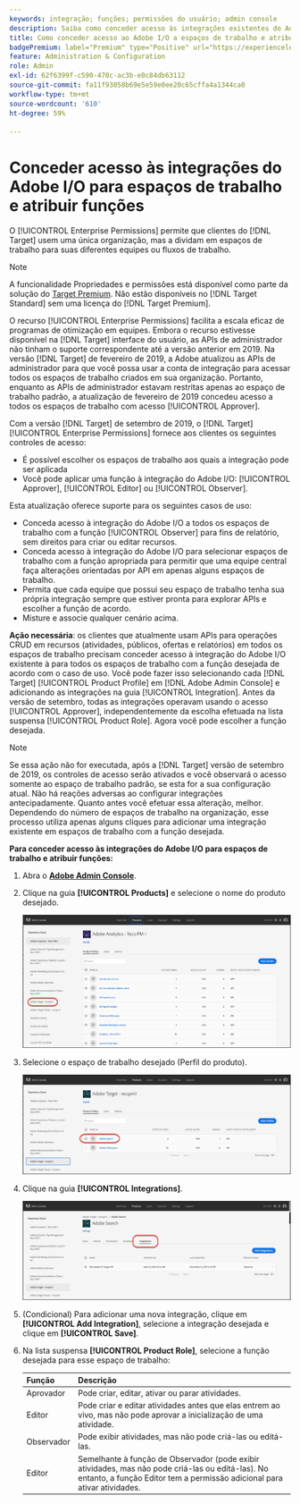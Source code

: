 ```yaml
---
keywords: integração; funções; permissões do usuário; admin console
description: Saiba como conceder acesso às integrações existentes do Adobe I/O para todos os espaços de trabalho com a função desejada no Adobe Target.
title: Como conceder acesso ao Adobe I/O a espaços de trabalho e atribuir funções?
badgePremium: label="Premium" type="Positive" url="https://experienceleague.adobe.com/docs/target/using/introduction/intro.html?lang=pt-BR#premium newtab=true" tooltip="Consulte o que está incluído no Target Premium."
feature: Administration & Configuration
role: Admin
exl-id: 62f6399f-c590-470c-ac3b-e0c84db63112
source-git-commit: fa11f93058b69e5e59e0ee20c65cffa4a1344ca0
workflow-type: tm+mt
source-wordcount: '610'
ht-degree: 59%

---
```


# Conceder acesso às integrações do Adobe I/O para espaços de trabalho e atribuir funções

O [!UICONTROL Enterprise Permissions] permite que clientes do [!DNL Target] usem uma única organização, mas a dividam em espaços de trabalho para suas diferentes equipes ou fluxos de trabalho.

>[!NOTE]
>
>A funcionalidade Propriedades e permissões está disponível como parte da solução do [Target Premium](/help/main/c-intro/intro.md#premium). Não estão disponíveis no [!DNL Target Standard] sem uma licença do [!DNL Target Premium].

O recurso [!UICONTROL Enterprise Permissions] facilita a escala eficaz de programas de otimização em equipes. Embora o recurso estivesse disponível na [!DNL Target] interface do usuário, as APIs de administrador não tinham o suporte correspondente até a versão anterior em 2019. Na versão [!DNL Target] de fevereiro de 2019, a Adobe atualizou as APIs de administrador para que você possa usar a conta de integração para acessar todos os espaços de trabalho criados em sua organização. Portanto, enquanto as APIs de administrador estavam restritas apenas ao espaço de trabalho padrão, a atualização de fevereiro de 2019 concedeu acesso a todos os espaços de trabalho com acesso [!UICONTROL Approver].

Com a versão [!DNL Target] de setembro de 2019, o [!DNL Target] [!UICONTROL Enterprise Permissions] fornece aos clientes os seguintes controles de acesso:

* É possível escolher os espaços de trabalho aos quais a integração pode ser aplicada
* Você pode aplicar uma função à integração do Adobe I/O: [!UICONTROL Approver], [!UICONTROL Editor] ou [!UICONTROL Observer].

Esta atualização oferece suporte para os seguintes casos de uso:

* Conceda acesso à integração do Adobe I/O a todos os espaços de trabalho com a função [!UICONTROL Observer] para fins de relatório, sem direitos para criar ou editar recursos.
* Conceda acesso à integração do Adobe I/O para selecionar espaços de trabalho com a função apropriada para permitir que uma equipe central faça alterações orientadas por API em apenas alguns espaços de trabalho.
* Permita que cada equipe que possui seu espaço de trabalho tenha sua própria integração sempre que estiver pronta para explorar APIs e escolher a função de acordo.
* Misture e associe qualquer cenário acima.

**Ação necessária**: os clientes que atualmente usam APIs para operações CRUD em recursos (atividades, públicos, ofertas e relatórios) em todos os espaços de trabalho precisam conceder acesso à integração do Adobe I/O existente à para todos os espaços de trabalho com a função desejada de acordo com o caso de uso. Você pode fazer isso selecionando cada [!DNL Target] [!UICONTROL Product Profile] em [!DNL Adobe Admin Console] e adicionando as integrações na guia [!UICONTROL Integration]. Antes da versão de setembro, todas as integrações operavam usando o acesso [!UICONTROL Approver], independentemente da escolha efetuada na lista suspensa [!UICONTROL Product Role]. Agora você pode escolher a função desejada.

>[!NOTE]
>
>Se essa ação não for executada, após a [!DNL Target] versão de setembro de 2019, os controles de acesso serão ativados e você observará o acesso somente ao espaço de trabalho padrão, se esta for a sua configuração atual. Não há reações adversas ao configurar integrações antecipadamente. Quanto antes você efetuar essa alteração, melhor. Dependendo do número de espaços de trabalho na organização, esse processo utiliza apenas alguns cliques para adicionar uma integração existente em espaços de trabalho com a função desejada.

**Para conceder acesso às integrações do Adobe I/O para espaços de trabalho e atribuir funções:**

1. Abra o **[Adobe Admin Console](https://adminconsole.adobe.com)**.

1. Clique na guia **[!UICONTROL Products]** e selecione o nome do produto desejado.

   ![Escolha o produto no Adobe Admin Console](/help/main/administrating-target/c-user-management/property-channel/assets/io-choose-product.png)

1. Selecione o espaço de trabalho desejado (Perfil do produto).

   ![Selecione o perfil do produto](/help/main/administrating-target/c-user-management/property-channel/assets/io-select-product-profile.png)

1. Clique na guia **[!UICONTROL Integrations]**.

   ![Guia Integrações](/help/main/administrating-target/c-user-management/property-channel/assets/integrations-tab.png)

1. (Condicional) Para adicionar uma nova integração, clique em **[!UICONTROL Add Integration]**, selecione a integração desejada e clique em **[!UICONTROL Save]**.

1. Na lista suspensa **[!UICONTROL Product Role]**, selecione a função desejada para esse espaço de trabalho:

   | Função | Descrição |
   |--- |--- |
   | Aprovador | Pode criar, editar, ativar ou parar atividades. |
   | Editor | Pode criar e editar atividades antes que elas entrem ao vivo, mas não pode aprovar a inicialização de uma atividade. |
   | Observador | Pode exibir atividades, mas não pode criá-las ou editá-las. |
   | Editor | Semelhante à função de Observador (pode exibir atividades, mas não pode criá-las ou editá-las). No entanto, a função Editor tem a permissão adicional para ativar atividades. |
